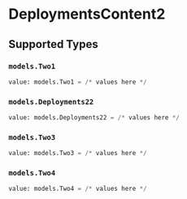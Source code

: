 # DeploymentsContent2


## Supported Types

### `models.Two1`

```python
value: models.Two1 = /* values here */
```

### `models.Deployments22`

```python
value: models.Deployments22 = /* values here */
```

### `models.Two3`

```python
value: models.Two3 = /* values here */
```

### `models.Two4`

```python
value: models.Two4 = /* values here */
```

